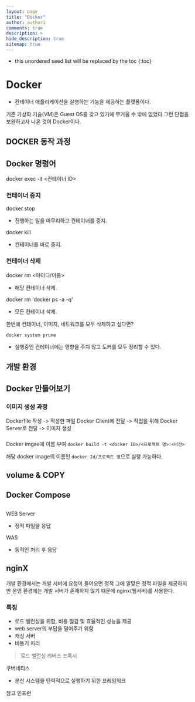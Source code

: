 ```yaml
---
layout: page
title: "Docker"
author: author1
comments: true
description: >
hide_description: true
sitemap: true
---
```


* this unordered seed list will be replaced by the toc
{:toc}

# Docker
- 컨테이너 애플리케이션을 실행하는 기능을 제공하는 플랫폼이다.

기존 가상화 기술(VM)은 Guest OS를 갖고 있기에 무거울 수 밖에 없었다
그런 단점을 보완하고자 나온 것이 Docker이다.

## DOCKER 동작 과정

## Docker 명령어
docker exec -it <컨테이너 ID>

### 컨테이너 중지
docker stop
- 진행하는 일을 마무리하고 컨테이너를 중지.

docker kill
- 컨테이너를 바로 중지.

### 컨테이너 삭제 
docker rm <아이디/이름>
- 해당 컨테이너 삭제.

docker rm 'docker ps -a -q'
- 모든 컨테이너 삭제.

한번에 컨테이너, 이미지, 네트워크를 모두 삭제하고 싶다면?

`docker system prune`
- 실행중인 컨테이너에는 영향을 주지 않고 도커를 모두 정리할 수 있다.

## 개발 환경

## Docker 만들어보기

### 이미지 생성 과정
Dockerfile 작성 -> 작성한 파일 Docker Client에 전달 -> 작업을 위해 Docker Server로 전달 -> 이미지 생성 
### 


Docker imgae에 이름 부여
`docker build -t <docker ID>/<프로젝트 명>:<버전>`

해당 docker image의 이름인 `docker Id/프로젝트 명`으로 실행 가능하다.

## volume & COPY
## Docker Compose


##
WEB Server
- 정적 파일을 응답

WAS 
- 동적인 처리 후 응답

## nginX
개발 환경에서는 개발 서버에 요청이 들어오면 정적 그에 알맞은 정적 파일을 제공하지만
운영 환경에는 개발 서버가 존재하지 않기 떄문에 nginx(웹서버)를 사용한다.

### 특징
- 로드 밸런싱을 위함, 비용 절감 및 효율적인 성능을 제공
- web server의 부답을 덜어주기 위함
- 캐싱 서버
- 비동기 처리
> 로드 밸런싱
> 리버스 프록시

쿠버네티스
- 분산 시스템을 탄력적으로 실행하기 위한 프레임워크

<a herf="https://www.inflearn.com/course/lecture?courseSlug=%EB%94%B0%EB%9D%BC%ED%95%98%EB%A9%B0-%EB%B0%B0%EC%9A%B0%EB%8A%94-%EB%8F%84%EC%BB%A4-ci&unitId=52130" target="_blank">참고 인프런</a>